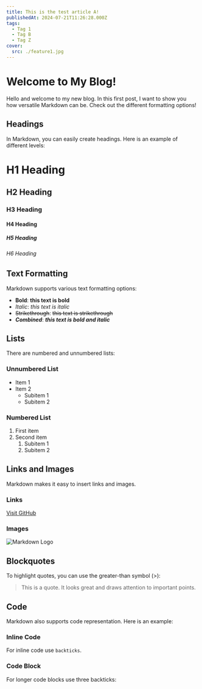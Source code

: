 ```yaml
---
title: This is the test article A!
publishedAt: 2024-07-21T11:26:28.000Z
tags:
  - Tag 1
  - Tag B
  - Tag Z
cover:
  src: ./feature1.jpg
---
```


# Welcome to My Blog!

Hello and welcome to my new blog. In this first post, I want to show you how versatile Markdown can be. Check out the different formatting options!

## Headings

In Markdown, you can easily create headings. Here is an example of different levels:

# H1 Heading
## H2 Heading
### H3 Heading
#### H4 Heading
##### H5 Heading
###### H6 Heading

## Text Formatting

Markdown supports various text formatting options:

- **Bold**: **this text is bold**
- *Italic*: *this text is italic*
- ~~Strikethrough~~: ~~this text is strikethrough~~
- **_Combined_**: **_this text is bold and italic_**

## Lists

There are numbered and unnumbered lists:

### Unnumbered List

- Item 1
- Item 2
  - Subitem 1
  - Subitem 2

### Numbered List

1. First item
2. Second item
   1. Subitem 1
   2. Subitem 2

## Links and Images

Markdown makes it easy to insert links and images.

### Links

[Visit GitHub](https://github.com)

### Images

![Markdown Logo](https://markdown-here.com/img/icon256.png)

## Blockquotes

To highlight quotes, you can use the greater-than symbol (>):

> This is a quote. It looks great and draws attention to important points.

## Code

Markdown also supports code representation. Here is an example:

### Inline Code

For inline code use `backticks`.

### Code Block

For longer code blocks use three backticks:

